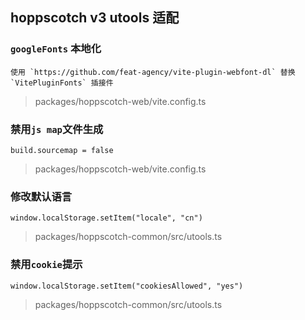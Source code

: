## hoppscotch v3 utools 适配

### `googleFonts` 本地化
```
使用 `https://github.com/feat-agency/vite-plugin-webfont-dl` 替换 `VitePluginFonts` 插接件
```
> packages/hoppscotch-web/vite.config.ts

### 禁用`js map`文件生成
`build.sourcemap = false`
> packages/hoppscotch-web/vite.config.ts

### 修改默认语言
`window.localStorage.setItem("locale", "cn")`
> packages/hoppscotch-common/src/utools.ts

### 禁用`cookie`提示
`window.localStorage.setItem("cookiesAllowed", "yes")`
> packages/hoppscotch-common/src/utools.ts
